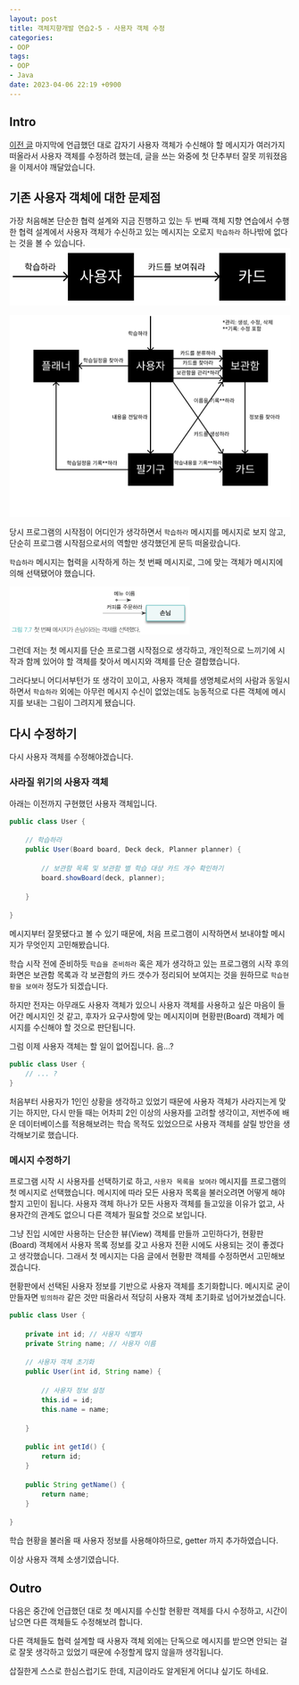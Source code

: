 ```yaml
---
layout: post
title: 객체지향개발 연습2-5 - 사용자 객체 수정
categories:
- OOP
tags:
- OOP
- Java
date: 2023-04-06 22:19 +0900
---
```

## Intro

[이전 글](https://limvik.github.io/posts/oop-practice-implements-board-and-pen-objects/) 마지막에 언급했던 대로 갑자기 사용자 객체가 수신해야 할 메시지가 여러가지 떠올라서 사용자 객체를 수정하려 했는데, 글을 쓰는 와중에 첫 단추부터 잘못 끼워졌음을 이제서야 깨달았습니다.

## 기존 사용자 객체에 대한 문제점

가장 처음해본 단순한 협력 설계와 지금 진행하고 있는 두 번째 객체 지향 연습에서 수행한 협력 설계에서 사용자 객체가 수신하고 있는 메시지는 오로지 `학습하라` 하나밖에 없다는 것을 볼 수 있습니다.
![처음해본 협력 설계](/assets/img/domain_model_simple_flashcards.png)

![두 번째 협력 설계](/assets/img/2023-04-02-oop-excercise-for-design-interface/2023-04-02-collaboration-design.svg)

당시 프로그램의 시작점이 어디인가 생각하면서 `학습하라` 메시지를 메시지로 보지 않고, 단순히 프로그램 시작점으로서의 역할만 생각했던게 문득 떠올랐습니다.

`학습하라` 메시지는 협력을 시작하게 하는 첫 번째 메시지로, 그에 맞는 객체가 메시지에 의해 선택됐어야 했습니다.

![객체지향 사실과 오해](/assets/img/2023-04-06-message-selects-object.png)

그런데 저는 첫 메시지를 단순 프로그램 시작점으로 생각하고, 개인적으로 느끼기에 시작과 함께 있어야 할 객체를 찾아서 메시지와 객체를 단순 결합했습니다.

그러다보니 어디서부턴가 또 생각이 꼬이고, 사용자 객체를 생명체로서의 사람과 동일시 하면서 `학습하라` 외에는 아무런 메시지 수신이 없었는데도 능동적으로 다른 객체에 메시지를 보내는 그림이 그려지게 됐습니다.

## 다시 수정하기

다시 사용자 객체를 수정해야겠습니다.

### 사라질 위기의 사용자 객체

아래는 이전까지 구현했던 사용자 객체입니다.

```java
public class User {

    // 학습하라
    public User(Board board, Deck deck, Planner planner) {
        
        // 보관함 목록 및 보관함 별 학습 대상 카드 개수 확인하기
        board.showBoard(deck, planner);

    }

}
```
메시지부터 잘못됐다고 볼 수 있기 때문에, 처음 프로그램이 시작하면서 보내야할 메시지가 무엇인지 고민해봤습니다.

학습 시작 전에 준비하듯 `학습을 준비하라` 혹은 제가 생각하고 있는 프로그램의 시작 후의 화면은 보관함 목록과 각 보관함의 카드 갯수가 정리되어 보여지는 것을 원하므로 `학습현황을 보여라` 정도가 되겠습니다.

하지만 전자는 아무래도 사용자 객체가 있으니 사용자 객체를 사용하고 싶은 마음이 들어간 메시지인 것 같고, 후자가 요구사항에 맞는 메시지이며 현황판(Board) 객체가 메시지를 수신해야 할 것으로 판단됩니다.

그럼 이제 사용자 객체는 할 일이 없어집니다. 음...?
```java
public class User {
    // ... ?
}
```
처음부터 사용자가 1인인 상황을 생각하고 있었기 때문에 사용자 객체가 사라지는게 맞기는 하지만, 다시 만들 때는 어차피 2인 이상의 사용자를 고려할 생각이고, 저번주에 배운 데이터베이스를 적용해보려는 학습 목적도 있었으므로 사용자 객체를 살릴 방안을 생각해보기로 했습니다.

### 메시지 수정하기

프로그램 시작 시 사용자를 선택하기로 하고, `사용자 목록을 보여라` 메시지를 프로그램의 첫 메시지로 선택했습니다. 메시지에 따라 모든 사용자 목록을 불러오려면 어떻게 해야할지 고민이 됩니다. 사용자 객체 하나가 모든 사용자 객체를 들고있을 이유가 없고, 사용자간의 관계도 없으니 다른 객체가 필요할 것으로 보입니다.

그냥 진입 시에만 사용하는 단순한 뷰(View) 객체를 만들까 고민하다가, 현황판(Board) 객체에서 사용자 목록 정보를 갖고 사용자 전환 시에도 사용되는 것이 좋겠다고 생각했습니다. 그래서 첫 메시지는 다음 글에서 현황판 객체를 수정하면서 고민해보겠습니다.

현황판에서 선택된 사용자 정보를 기반으로 사용자 객체를 초기화합니다. 메시지로 굳이 만들자면 `빙의하라` 같은 것만 떠올라서 적당히 사용자 객체 초기화로 넘어가보겠습니다.

```java
public class User {

    private int id; // 사용자 식별자
    private String name; // 사용자 이름

    // 사용자 객체 초기화
    public User(int id, String name) {
        
        // 사용자 정보 설정
        this.id = id;
        this.name = name;

    }

    public int getId() {
        return id;
    }

    public String getName() {
        return name;
    }

}
```
학습 현황을 불러올 때 사용자 정보를 사용해야하므로, getter 까지 추가하였습니다.

이상 사용자 객체 소생기였습니다.

## Outro

다음은 중간에 언급했던 대로 첫 메시지를 수신할 현황판 객체를 다시 수정하고, 시간이 남으면 다른 객체들도 수정해보려 합니다.

다른 객체들도 협력 설계할 때 사용자 객체 외에는 단독으로 메시지를 받으면 안되는 걸로 잘못 생각하고 있었기 때문에 수정할게 많지 않을까 생각됩니다.

삽질한게 스스로 한심스럽기도 한데, 지금이라도 알게된게 어디냐 싶기도 하네요.

